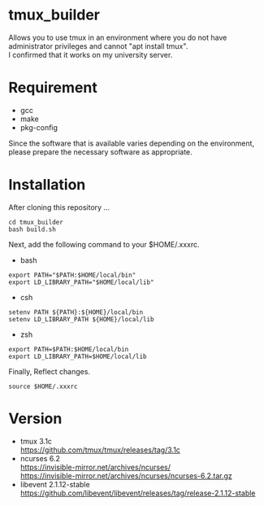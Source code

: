 # tmux_builder
Allows you to use tmux in an environment where you do not have administrator privileges and cannot "apt install tmux".  
I confirmed that it works on my university server.  
# Requirement
- gcc
- make
- pkg-config
  
Since the software that is available varies depending on the environment, please prepare the necessary software as appropriate.  
# Installation
After cloning this repository ...  
```
cd tmux_builder
bash build.sh
```
Next, add the following command to your $HOME/.xxxrc.  
- bash
```
export PATH="$PATH:$HOME/local/bin"
export LD_LIBRARY_PATH="$HOME/local/lib"
```
- csh
```
setenv PATH ${PATH}:${HOME}/local/bin
setenv LD_LIBRARY_PATH ${HOME}/local/lib
```
- zsh  
```
export PATH=$PATH:$HOME/local/bin
export LD_LIBRARY_PATH=$HOME/local/lib
```
Finally, Reflect changes.
```
source $HOME/.xxxrc
```
# Version
- tmux 3.1c  
<https://github.com/tmux/tmux/releases/tag/3.1c>
- ncurses 6.2  
<https://invisible-mirror.net/archives/ncurses/>  
<https://invisible-mirror.net/archives/ncurses/ncurses-6.2.tar.gz>
- libevent 2.1.12-stable  
<https://github.com/libevent/libevent/releases/tag/release-2.1.12-stable>
